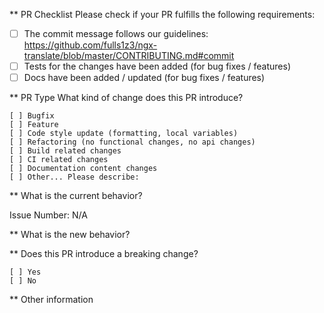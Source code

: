 ** PR Checklist
Please check if your PR fulfills the following requirements:

- [ ] The commit message follows our guidelines: https://github.com/fulls1z3/ngx-translate/blob/master/CONTRIBUTING.md#commit
- [ ] Tests for the changes have been added (for bug fixes / features)
- [ ] Docs have been added / updated (for bug fixes / features)

** PR Type
What kind of change does this PR introduce?

<!-- Please check the one that applies to this PR using "x". -->
```
[ ] Bugfix
[ ] Feature
[ ] Code style update (formatting, local variables)
[ ] Refactoring (no functional changes, no api changes)
[ ] Build related changes
[ ] CI related changes
[ ] Documentation content changes
[ ] Other... Please describe:
```

** What is the current behavior?
<!-- Please describe the current behavior that you are modifying, or link to a relevant issue. -->

Issue Number: N/A

** What is the new behavior?

** Does this PR introduce a breaking change?
```
[ ] Yes
[ ] No
```

<!-- If this PR contains a breaking change, please describe the impact and migration path for existing applications below. -->

** Other information
